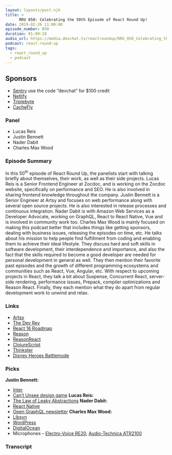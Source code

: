 ```yaml
---
layout: layouts/post.njk
title: >
      RRU 050: Celebrating the 50th Episode of React Round Up!
date: 2019-02-26 11:00:00
episode_number: 050
duration: 01:09:18
audio_url: https://media.devchat.tv/reactroundup/RRU_050_Celebrating_the_50th_Episode_of_React_Round_Up!.mp3
podcast: react-round-up
tags: 
  - react_round_up
  - podcast
---
```


## **Sponsors**

- [Sentry](https://sentry.io/) use the code “devchat” for $100 credit
- [Netlify](https://www.netlify.com/)
- [Triplebyte](https://triplebyte.com/react)
- [CacheFly](https://www.cachefly.com/)

### **Panel**

- Lucas Reis
- Justin Bennett
- Nader Dabit
- Charles Max Wood

### **Episode Summary**
In this 50<sup>th</sup> episode of React Round Up, the panelists start with talking briefly about themselves, their work, as well as their side projects. Lucas Reis is a Senior Frontend Engineer at Zocdoc, and is working on the Zocdoc website, specifically on performance and SEO. He is also involved in sharing frontend knowledge throughout the company. Justin Bennett is a Senior Engineer at Artsy and focuses on web performance along with several open source projects. He is also interested in release processes and continuous integration. Nader Dabit is with Amazon Web Services as a Developer Advocate, working on GraphQL, React to React Native, Vue and is involved in community work too. Charles Max Wood is mainly focused on making this podcast better that includes things like getting sponsors, dealing with business issues, releasing the episodes on time, etc. He talks about his mission to help people find fulfillment from coding and enabling them to achieve their ideal lifestyle. They discuss hard and soft skills in software development, their interdependence and importance, and also the fact that the skills required to become a good developer are needed for personal development in general as well. They then mention their favorite past episodes and the growth of different programming ecosystems and communities such as React, Vue, Angular, etc. With respect to upcoming projects in React, they talk a bit about Suspense, Concurrent React, server-side rendering, performance issues, Prepack, compiler optimizations and Reason React. Finally, they each mention what they do apart from regular development work to unwind and relax.
### **Links**

- [Artsy](https://github.com/artsy)
- [The Dev Rev](https://devchat.tv/devchattv_show/the-dev-rev/)
- [React 16 Roadmap](https://reactjs.org/blog/2018/11/27/react-16-roadmap.html)
- [Reason](https://reasonml.github.io/)
- [ReasonReact](https://reasonml.github.io/reason-react/)
- [ClojureScript](https://clojurescript.org/)
- [Thinkster](https://thinkster.io/)
- [Disney Heroes Battlemode](https://www.disneyheroesgame.com/)

### **Picks**
 **Justin Bennett:**
- [Inter](https://github.com/rsms/inter)
- [Can’t Unsee design game](https://cantunsee.space/)
**Lucas Reis:**
- [The Law of Leaky Abstractions](https://www.joelonsoftware.com/2002/11/11/the-law-of-leaky-abstractions/)
**Nader Dabit:**
- [React Native](https://facebook.github.io/react-native/)
- [Open GraphQL newsletter](https://medium.com/open-graphql)
**Charles Max Wood:**
- [Libsyn](https://www.libsyn.com/)
- [WordPress](https://wordpress.com/)
- [DigitalOcean](https://www.digitalocean.com/)
- Microphones – [Electro-Voice RE20](https://www.electrovoice.com/product.php?id=91), [Audio-Technica ATR2100](https://www.amazon.com/Audio-Technica-ATR2100-USB-Cardioid-Dynamic-Microphone/dp/B004QJOZS4?ie=UTF8&qid=1548462018&sr=8-1&linkCode=ll1&tag=devchattv-20&linkId=f06bfe7482dca8bb751ed6d7cc86e2ab&language=en_US)
&nbsp; &nbsp; &nbsp; &nbsp;

### Transcript


